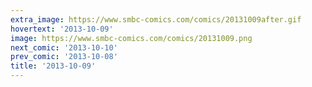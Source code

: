```yaml
---
extra_image: https://www.smbc-comics.com/comics/20131009after.gif
hovertext: '2013-10-09'
image: https://www.smbc-comics.com/comics/20131009.png
next_comic: '2013-10-10'
prev_comic: '2013-10-08'
title: '2013-10-09'
---
```


